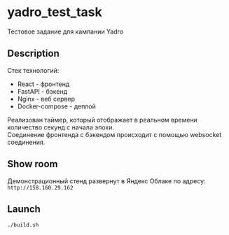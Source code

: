 # yadro_test_task

Тестовое задание для кампании Yadro  

## Description

Cтек технологий: 
- React - фронтенд
- FastAPI - бэкенд
- Nginx - веб сервер
- Docker-compose - деплой

Реализован таймер, который отображает в реальном времени количество секунд с начала эпохи.  
Соединение фронтенда с бэкендом происходит с помощью websocket соединения.

## Show room
Демонстрационный стенд развернут в Яндекс Облаке по адресу:   
```http://158.160.29.162```

## Launch

```./build.sh```